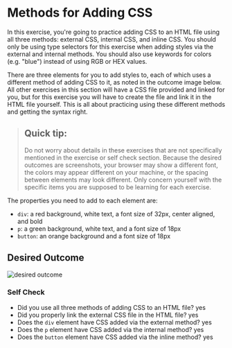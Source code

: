 # Methods for Adding CSS
In this exercise, you're going to practice adding CSS to an HTML file using all three methods: external CSS, internal CSS, and inline CSS. 
You should only be using type selectors for this exercise when adding styles via the external and internal methods. 
You should also use keywords for colors (e.g. "blue") instead of using RGB or HEX values.

There are three elements for you to add styles to, each of which uses a different method of adding CSS to it, as noted in the outcome image below. 
All other exercises in this section will have a CSS file provided and linked for you, 
but for this exercise you will have to create the file and link it in the HTML file yourself. 
This is all about practicing using these different methods and getting the syntax right.

> ## Quick tip:
> Do not worry about details in these exercises that are not specifically mentioned in the exercise or self check section. 
Because the desired outcomes are screenshots, your browser may show a different font, 
the colors may appear different on your machine, or the spacing between elements may look different. 
Only concern yourself with the specific items you are supposed to be learning for each exercise.

The properties you need to add to each element are:

* `div`: a red background, white text, a font size of 32px, center aligned, and bold
* `p`: a green background, white text, and a font size of 18px
* `button`: an orange background and a font size of 18px

## Desired Outcome
![desired outcome](./desired-outcome.png)


### Self Check
- Did you use all three methods of adding CSS to an HTML file? 
yes
- Did you properly link the external CSS file in the HTML file?
yes
- Does the `div` element have CSS added via the external method?
yes
- Does the `p` element have CSS added via the internal method?
yes
- Does the `button` element have CSS added via the inline method?
yes

